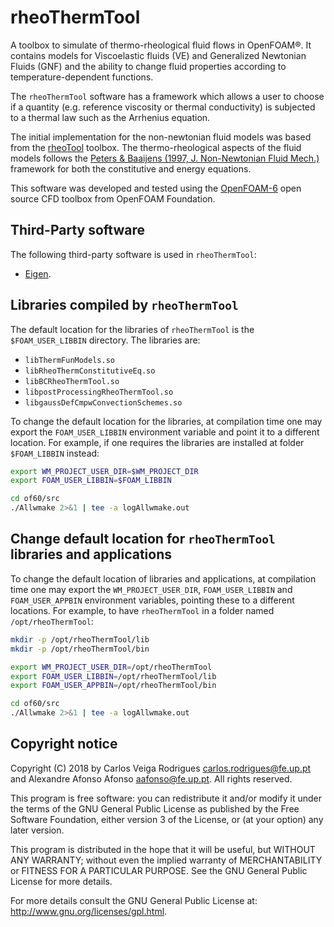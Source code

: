 # rheoThermTool

A toolbox to simulate of thermo-rheological fluid flows in OpenFOAM®.
It contains models for Viscoelastic fluids (VE) and Generalized Newtonian Fluids (GNF)
and the ability to change fluid properties according to temperature-dependent functions.

The `rheoThermTool` software has a framework which allows a user to choose if a quantity
(e.g. reference viscosity or thermal conductivity) is subjected to a thermal law
such as the Arrhenius equation.

The initial implementation for the non-newtonian fluid models
was based from the [rheoTool](https://github.com/fppimenta/rheoTool) toolbox.
The thermo-rheological aspects of the fluid models follows
the [Peters & Baaijens (1997, J. Non-Newtonian Fluid Mech.)](http://doi.org/10.1016/S0377-0257(96)01511-X)
framework for both the constitutive and energy equations.

This software was developed and tested using the [OpenFOAM-6](https://github.com/OpenFOAM/OpenFOAM-6) open source CFD toolbox from OpenFOAM Foundation.



## Third-Party software

The following third-party software is used in `rheoThermTool`:

* [Eigen](http://eigen.tuxfamily.org/).


## Libraries compiled by `rheoThermTool`

The default location for the libraries of `rheoThermTool`
is the `$FOAM_USER_LIBBIN` directory.  The libraries are:

* `libThermFunModels.so`
* `libRheoThermConstitutiveEq.so`
* `libBCRheoThermTool.so`
* `libpostProcessingRheoThermTool.so`
* `libgaussDefCmpwConvectionSchemes.so`

To change the default location for the libraries,
at compilation time one may export the `FOAM_USER_LIBBIN`
environment variable and point it to a different location.
For example, if one requires the libraries are installed
at folder `$FOAM_LIBBIN` instead:
```sh
export WM_PROJECT_USER_DIR=$WM_PROJECT_DIR
export FOAM_USER_LIBBIN=$FOAM_LIBBIN

cd of60/src
./Allwmake 2>&1 | tee -a logAllwmake.out
```

## Change default location for `rheoThermTool` libraries and applications

To change the default location of libraries and applications,
at compilation time one may export the `WM_PROJECT_USER_DIR`,
`FOAM_USER_LIBBIN` and `FOAM_USER_APPBIN` environment variables,
pointing these to a different locations.
For example, to have `rheoThermTool` in a folder named
`/opt/rheoThermTool`:
```sh
mkdir -p /opt/rheoThermTool/lib
mkdir -p /opt/rheoThermTool/bin

export WM_PROJECT_USER_DIR=/opt/rheoThermTool
export FOAM_USER_LIBBIN=/opt/rheoThermTool/lib
export FOAM_USER_APPBIN=/opt/rheoThermTool/bin

cd of60/src
./Allwmake 2>&1 | tee -a logAllwmake.out
```













## Copyright notice

Copyright (C) 2018 by Carlos Veiga Rodrigues <carlos.rodrigues@fe.up.pt>
and Alexandre Afonso Afonso <aafonso@fe.up.pt>. All rights reserved.

This program is free software: you can redistribute it and/or modify
it under the terms of the GNU General Public License as published by
the Free Software Foundation, either version 3 of the License, or
(at your option) any later version.

This program is distributed in the hope that it will be useful,
but WITHOUT ANY WARRANTY; without even the implied warranty of
MERCHANTABILITY or FITNESS FOR A PARTICULAR PURPOSE.  See the
GNU General Public License for more details.

For more details consult the GNU General Public License at:
<http://www.gnu.org/licenses/gpl.html>.

